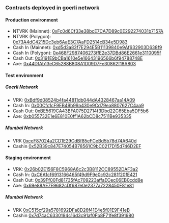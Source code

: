 ### Contracts deployed in goerli network

#### Production environment

- NTVRK (Mainnet): [0xFc0d6Cf33e38bcE7CA7D89c0E292274031b7157A](https://etherscan.io/address/0xFc0d6Cf33e38bcE7CA7D89c0E292274031b7157A)
- NTVRK (Polygon): [0x73A4dC4215Dc3eb6AaE3C7AaFD2514cB34e5D983](https://polygonscan.com/address/0x73A4dC4215Dc3eb6AaE3C7AaFD2514cB34e5D983)
- Cash In (Mainnet): [0xd5d3a83f7E294E5B11139840e9Af632903D638f9](https://etherscan.io/address/0xd5d3a83f7E294E5B11139840e9Af632903D638f9)
- Cash In (Polygon): [0x468F2987406273ffE2e37DBd86E2661e3110095f](https://polygonscan.com/address/0x468F2987406273ffE2e37DBd86E2661e3110095f)
- Cash Out: [0x3191E9bCBa1610e5e16643196566b6f94788748E](https://polygonscan.com/address/0x3191E9bCBa1610e5e16643196566b6f94788748E)
- Axe: [0x44DfAb13eC65288B808A1D09D7Fe30862f18A803](https://polygonscan.com/address/0x44DfAb13eC65288B808A1D09D7Fe30862f18A803)

#### Test environment

##### Goerli Network

- VRK: [0xBdf9d08524b4fa44811db044dA4328467aa14A09](https://goerli.etherscan.io/address/0xBdf9d08524b4fa44811db044dA4328467aa14A09)
- Cash In: [0x00Cfc1cF9EB49b99a430e9Cd79ea8807627C4aa9](https://goerli.etherscan.io/address/0x00Cfc1cF9EB49b99a430e9Cd79ea8807627C4aa9)
- Cash Out: [0xBE5619CA43BFA075D2714f3Dbd22C65Eba5DF5b6](https://goerli.etherscan.io/address/0xBE5619CA43BFA075D2714f3Dbd22C65Eba5DF5b6)
- Axe: [0xb055732E1e6E810E0ff1A62bCD8c7511Be935335](https://goerli.etherscan.io/address/0xb055732E1e6E810E0ff1A62bCD8c7511Be935335)

##### Mumbai Network

- VRK [0xceF87024a2CD1E29CdBf85eFCeBd5b78d74A640d](https://mumbai.polygonscan.com/address/0xceF87024a2CD1E29CdBf85eFCeBd5b78d74A640d)
- Cashin [0x52B39c847E74054B78561C9bC0217D15d746D2EF](https://mumbai.polygonscan.com/address/0x52B39c847E74054B78561C9bC0217D15d746D2EF)

#### Staging environment

- VRK: [0x26b02E156F8C5968A6c2c3B8112CC89552DAF3a2](https://goerli.etherscan.io/address/0x26b02E156F8C5968A6c2c3B8112CC89552DAF3a2)
- Cash In: [0xC6A1cf6913166465f49d9F9e0c92c281f20fE421](https://goerli.etherscan.io/address/0xC6A1cf6913166465f49d9F9e0c92c281f20fE421)
- Cash Out: [0x39Ff00Fd81735fAc709223affaECec06EB0cdd8e](https://goerli.etherscan.io/address/0x39Ff00Fd81735fAc709223affaECec06EB0cdd8e)
- Axe: [0x69e88AE7E9682cDf687e0e2377a7228450F81e81](https://goerli.etherscan.io/address/0x69e88AE7E9682cDf687e0e2377a7228450F81e81)

##### Mumbai Network

- VRK [0xC515cf29a5781692DFa8D26f41E4e5f01E9F41eB](https://mumbai.polygonscan.com/address/0xC515cf29a5781692DFa8D26f41E4e5f01E9F41eB)
- Cashin [0x7d74aC6330194c16d3c91af0Fb8F71fe8f391980](https://mumbai.polygonscan.com/address/0x7d74aC6330194c16d3c91af0Fb8F71fe8f391980)
